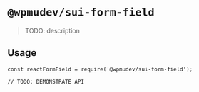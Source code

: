 # `@wpmudev/sui-form-field`

> TODO: description

## Usage

```
const reactFormField = require('@wpmudev/sui-form-field');

// TODO: DEMONSTRATE API
```
